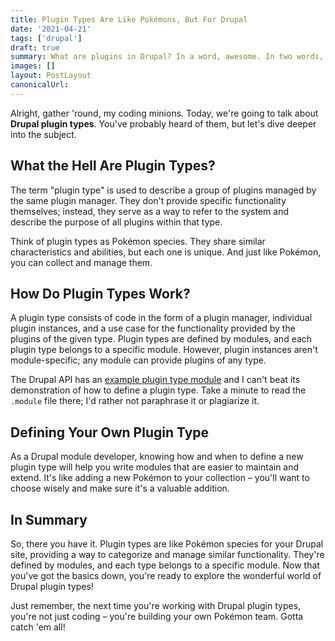 ```yaml
---
title: Plugin Types Are Like Pokémons, But For Drupal
date: '2021-04-21'
tags: ['drupal']
draft: true
summary: What are plugins in Drupal? In a word, awesome. In two words, really awesome. In three words...
images: []
layout: PostLayout
canonicalUrl:
---
```


Alright, gather 'round, my coding minions. Today, we're going to talk about **Drupal plugin types**. You've probably heard of them, but let's dive deeper into the subject.

## What the Hell Are Plugin Types?

The term "plugin type" is used to describe a group of plugins managed by the same plugin manager. They don't provide specific functionality themselves; instead, they serve as a way to refer to the system and describe the purpose of all plugins within that type.

Think of plugin types as Pokémon species. They share similar characteristics and abilities, but each one is unique. And just like Pokémon, you can collect and manage them.

## How Do Plugin Types Work?

A plugin type consists of code in the form of a plugin manager, individual plugin instances, and a use case for the functionality provided by the plugins of the given type. Plugin types are defined by modules, and each plugin type belongs to a specific module. However, plugin instances aren't module-specific; any module can provide plugins of any type.

The Drupal API has an [example plugin type module](https://api.drupal.org/api/examples/plugin_type_example%21plugin_type_example.module/8.x-1.x) and I can't beat its demonstration of how to define a plugin type. Take a minute to read the `.module` file there; I'd rather not paraphrase it or plagiarize it.

## Defining Your Own Plugin Type

As a Drupal module developer, knowing how and when to define a new plugin type will help you write modules that are easier to maintain and extend. It's like adding a new Pokémon to your collection – you'll want to choose wisely and make sure it's a valuable addition.

## In Summary

So, there you have it. Plugin types are like Pokémon species for your Drupal site, providing a way to categorize and manage similar functionality. They're defined by modules, and each type belongs to a specific module. Now that you've got the basics down, you're ready to explore the wonderful world of Drupal plugin types!

Just remember, the next time you're working with Drupal plugin types, you're not just coding – you're building your own Pokémon team. Gotta catch 'em all!
